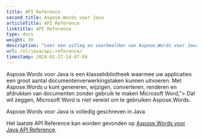 ```yaml
---
title: API Reference
second_title: Aspose.Words voor Java
articleTitle: API Reference
linktitle: API Reference
type: docs
weight: 30
description: "Leer een uitleg en voorbeelden van Aspose.Words voor Java klassen en methoden om documenten te genereren, converteren, wijzigen, renderen en afdrukken zonder gebruik te maken Microsoft Word."
url: /nl/java/api-reference/
timestamp: 2024-01-27-14-07-04
---
```


Aspose.Words voor Java is een klassebibliotheek waarmee uw applicaties een groot aantal documentenverwerkingstaken kunnen uitvoeren. Met Aspose.Words u kunt genereren, wijzigen, converteren, renderen en afdrukken van documenten zonder gebruik te maken Microsoft Word,"> Dat wil zeggen, Microsoft Word is niet vereist om te gebruiken Aspose.Words.

Aspose.Words voor Java is volledig geschreven in Java

Het laatste API Reference kan worden gevonden op [Aspose.Words voor Java API Reference](https://reference.aspose.com/words/java/).
